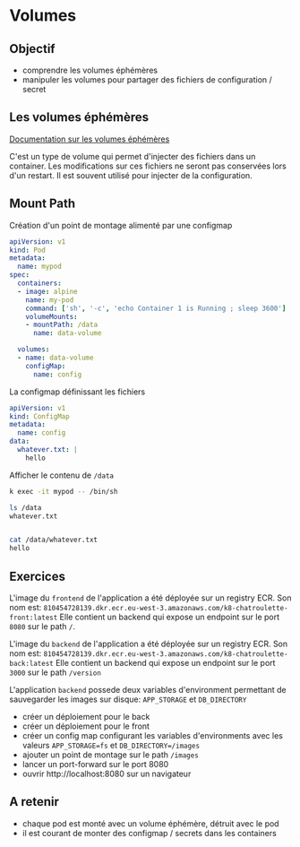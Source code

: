 # Volumes


## Objectif

* comprendre les volumes éphémères
* manipuler les volumes pour partager des fichiers de configuration / secret


## Les volumes éphémères 

[Documentation sur les volumes éphémères](https://kubernetes.io/docs/concepts/storage/ephemeral-volumes/) 

C'est un type de volume qui permet d'injecter des fichiers dans un container. Les modifications sur ces fichiers ne seront pas conservées lors d'un restart.
Il est souvent utilisé pour injecter de la configuration.


## Mount Path


Création d'un point de montage alimenté par une configmap

```yaml
apiVersion: v1
kind: Pod
metadata:
  name: mypod
spec:
  containers:
  - image: alpine
    name: my-pod
    command: ['sh', '-c', 'echo Container 1 is Running ; sleep 3600']
    volumeMounts:
    - mountPath: /data
      name: data-volume

  volumes:
  - name: data-volume
    configMap:
      name: config
```

La configmap définissant les fichiers

```yaml
apiVersion: v1
kind: ConfigMap
metadata:
  name: config
data:
  whatever.txt: |
    hello
```

Afficher le contenu de `/data`

```bash
k exec -it mypod -- /bin/sh

ls /data
whatever.txt


cat /data/whatever.txt
hello
```


## Exercices 

L'image du `frontend` de l'application a été déployée sur un registry ECR. Son nom est: `810454728139.dkr.ecr.eu-west-3.amazonaws.com/k8-chatroulette-front:latest`
Elle contient un backend qui expose un endpoint sur le port `8080` sur le path `/`.


L'image du `backend` de l'application a été déployée sur un registry ECR. Son nom est: `810454728139.dkr.ecr.eu-west-3.amazonaws.com/k8-chatroulette-back:latest`
Elle contient un backend qui expose un endpoint sur le port `3000` sur le path `/version`

L'application `backend` possede deux variables d'environment permettant de sauvegarder les images sur disque: `APP_STORAGE`  et `DB_DIRECTORY`

* créer un déploiement pour le back
* créer un déploiement pour le front
* créer un config map configurant les variables d'environments avec les valeurs `APP_STORAGE=fs` et `DB_DIRECTORY=/images` 
* ajouter un point de montage sur le path `/images`
* lancer un port-forward sur le port 8080
* ouvrir http://localhost:8080 sur un navigateur

## A retenir 

* chaque pod est monté avec un volume éphémère, détruit avec le pod
* il est courant de monter des configmap / secrets dans les containers

